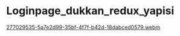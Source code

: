 # Loginpage_dukkan_redux_yapisi
[277029535-5a7e2d99-35bf-4f7f-b42d-18dabced0579.webm](https://github.com/furkanbayraktarr/Loginpage_dukkan_redux_yapisi/assets/128421354/2d1821ad-8266-4132-b864-924a7f4f156b)

